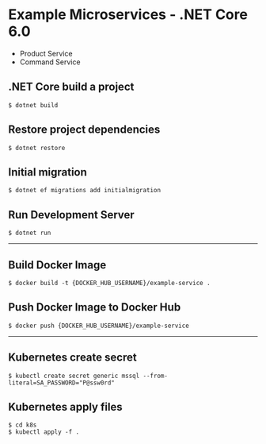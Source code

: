 # Example Microservices - .NET Core 6.0

- Product Service
- Command Service

## .NET Core build a project

```
$ dotnet build
```

## Restore project dependencies

```
$ dotnet restore
```

## Initial migration

```
$ dotnet ef migrations add initialmigration
```

## Run Development Server

```
$ dotnet run
```

---

## Build Docker Image

```
$ docker build -t {DOCKER_HUB_USERNAME}/example-service .
```

## Push Docker Image to Docker Hub

```
$ docker push {DOCKER_HUB_USERNAME}/example-service
```

---

## Kubernetes create secret

```
$ kubectl create secret generic mssql --from-literal=SA_PASSWORD="P@ssw0rd"
```

## Kubernetes apply files

```
$ cd k8s
$ kubectl apply -f .
```
